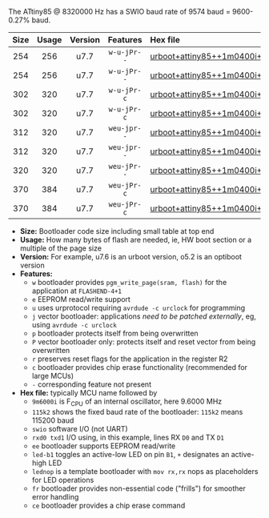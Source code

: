 The ATtiny85 @ 8320000 Hz has a SWIO baud rate of 9574 baud = 9600-0.27% baud.

|Size|Usage|Version|Features|Hex file|
|:-:|:-:|:-:|:-:|:--|
|254|256|u7.7|`w-u-jPr--`|[urboot+attiny85++1m0400i++++1k2_swio_rxb4_txb3_led+b1.hex](https://raw.githubusercontent.com/stefanrueger/urboot.hex/main/mcus/attiny85/internal_oscillator/fint++1m0400_Hz/br++++1k2_bps/urboot+attiny85++1m0400i++++1k2_swio_rxb4_txb3_led+b1.hex)|
|254|256|u7.7|`w-u-jPr--`|[urboot+attiny85++1m0400i++++1k2_swio_rxb4_txb3_lednop.hex](https://raw.githubusercontent.com/stefanrueger/urboot.hex/main/mcus/attiny85/internal_oscillator/fint++1m0400_Hz/br++++1k2_bps/urboot+attiny85++1m0400i++++1k2_swio_rxb4_txb3_lednop.hex)|
|302|320|u7.7|`w-u-jPr-c`|[urboot+attiny85++1m0400i++++1k2_swio_rxb4_txb3_led+b1_fr_ce.hex](https://raw.githubusercontent.com/stefanrueger/urboot.hex/main/mcus/attiny85/internal_oscillator/fint++1m0400_Hz/br++++1k2_bps/urboot+attiny85++1m0400i++++1k2_swio_rxb4_txb3_led+b1_fr_ce.hex)|
|302|320|u7.7|`w-u-jPr-c`|[urboot+attiny85++1m0400i++++1k2_swio_rxb4_txb3_lednop_fr_ce.hex](https://raw.githubusercontent.com/stefanrueger/urboot.hex/main/mcus/attiny85/internal_oscillator/fint++1m0400_Hz/br++++1k2_bps/urboot+attiny85++1m0400i++++1k2_swio_rxb4_txb3_lednop_fr_ce.hex)|
|312|320|u7.7|`weu-jpr--`|[urboot+attiny85++1m0400i++++1k2_swio_rxb4_txb3_ee_led+b1.hex](https://raw.githubusercontent.com/stefanrueger/urboot.hex/main/mcus/attiny85/internal_oscillator/fint++1m0400_Hz/br++++1k2_bps/urboot+attiny85++1m0400i++++1k2_swio_rxb4_txb3_ee_led+b1.hex)|
|312|320|u7.7|`weu-jpr--`|[urboot+attiny85++1m0400i++++1k2_swio_rxb4_txb3_ee_lednop.hex](https://raw.githubusercontent.com/stefanrueger/urboot.hex/main/mcus/attiny85/internal_oscillator/fint++1m0400_Hz/br++++1k2_bps/urboot+attiny85++1m0400i++++1k2_swio_rxb4_txb3_ee_lednop.hex)|
|320|320|u7.7|`weu-jPr--`|[urboot+attiny85++1m0400i++++1k2_swio_rxb4_txb3_ee.hex](https://raw.githubusercontent.com/stefanrueger/urboot.hex/main/mcus/attiny85/internal_oscillator/fint++1m0400_Hz/br++++1k2_bps/urboot+attiny85++1m0400i++++1k2_swio_rxb4_txb3_ee.hex)|
|370|384|u7.7|`weu-jPr-c`|[urboot+attiny85++1m0400i++++1k2_swio_rxb4_txb3_ee_led+b1_fr_ce.hex](https://raw.githubusercontent.com/stefanrueger/urboot.hex/main/mcus/attiny85/internal_oscillator/fint++1m0400_Hz/br++++1k2_bps/urboot+attiny85++1m0400i++++1k2_swio_rxb4_txb3_ee_led+b1_fr_ce.hex)|
|370|384|u7.7|`weu-jPr-c`|[urboot+attiny85++1m0400i++++1k2_swio_rxb4_txb3_ee_lednop_fr_ce.hex](https://raw.githubusercontent.com/stefanrueger/urboot.hex/main/mcus/attiny85/internal_oscillator/fint++1m0400_Hz/br++++1k2_bps/urboot+attiny85++1m0400i++++1k2_swio_rxb4_txb3_ee_lednop_fr_ce.hex)|

- **Size:** Bootloader code size including small table at top end
- **Usage:** How many bytes of flash are needed, ie, HW boot section or a multiple of the page size
- **Version:** For example, u7.6 is an urboot version, o5.2 is an optiboot version
- **Features:**
  + `w` bootloader provides `pgm_write_page(sram, flash)` for the application at `FLASHEND-4+1`
  + `e` EEPROM read/write support
  + `u` uses urprotocol requiring `avrdude -c urclock` for programming
  + `j` vector bootloader: applications *need to be patched externally*, eg, using `avrdude -c urclock`
  + `p` bootloader protects itself from being overwritten
  + `P` vector bootloader only: protects itself and reset vector from being overwritten
  + `r` preserves reset flags for the application in the register R2
  + `c` bootloader provides chip erase functionality (recommended for large MCUs)
  + `-` corresponding feature not present
- **Hex file:** typically MCU name followed by
  + `9m6000i` is F<sub>CPU</sub> of an internal oscillator, here 9.6000 MHz
  + `115k2` shows the fixed baud rate of the bootloader: `115k2` means 115200 baud
  + `swio` software I/O (not UART)
  + `rxd0 txd1` I/O using, in this example, lines RX `D0` and TX `D1`
  + `ee` bootloader supports EEPROM read/write
  + `led-b1` toggles an active-low LED on pin `B1`, `+` designates an active-high LED
  + `lednop` is a template bootloader with `mov rx,rx` nops as placeholders for LED operations
  + `fr` bootloader provides non-essential code ("frills") for smoother error handling
  + `ce` bootloader provides a chip erase command
